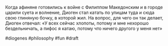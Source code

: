 Когда афиняне готовились к войне с Филиппом Македонским и в городе царили суета и волнение, Диоген стал катать по улицам туда и сюда свою глиняную бочку, в которой жил. На вопрос, для чего он так делает, Диоген отвечал: «У всех сейчас хлопоты, потому и мне нехорошо бездельничать, а пифос я катаю, потому что ничего другого у меня нет»

#diogenes  #philosophy #fun 
#draft